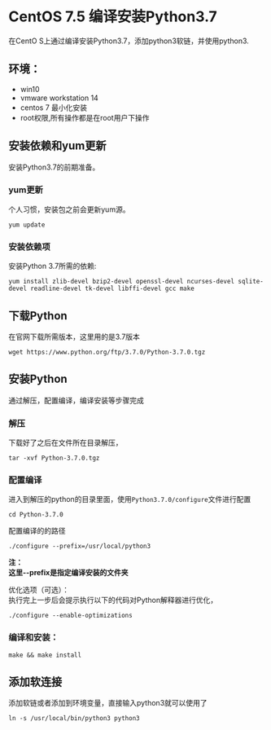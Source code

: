 # CentOS 7.5 编译安装Python3.7

在CentO S上通过编译安装Python3.7，添加python3软链，并使用python3.

## 环境：

- win10
- vmware workstation 14
- centos 7 最小化安装
- root权限,所有操作都是在root用户下操作

## 安装依赖和yum更新

安装Python3.7的前期准备。

### yum更新

个人习惯，安装包之前会更新yum源。

```shell
yum update
```

### 安装依赖项

安装Python 3.7所需的依赖:

```shell
yum install zlib-devel bzip2-devel openssl-devel ncurses-devel sqlite-devel readline-devel tk-devel libffi-devel gcc make
```

## 下载Python

在官网下载所需版本，这里用的是3.7版本

```shell
wget https://www.python.org/ftp/3.7.0/Python-3.7.0.tgz
```

## 安装Python

通过解压，配置编译，编译安装等步骤完成

### 解压

下载好了之后在文件所在目录解压，

```shell
tar -xvf Python-3.7.0.tgz
```

### 配置编译

进入到解压的python的目录里面，使用`Python3.7.0/configure`文件进行配置

```shell
cd Python-3.7.0
```

配置编译的的路径

```shell
./configure --prefix=/usr/local/python3
```

**注：</br>**
**这里--prefix是指定编译安装的文件夹**

优化选项（可选）：</br>
执行完上一步后会提示执行以下的代码对Python解释器进行优化，

```shell
./configure --enable-optimizations
```

### 编译和安装：

```shell
make && make install
```

## 添加软连接

添加软链或者添加到环境变量，直接输入python3就可以使用了

```shell
ln -s /usr/local/bin/python3 python3
```